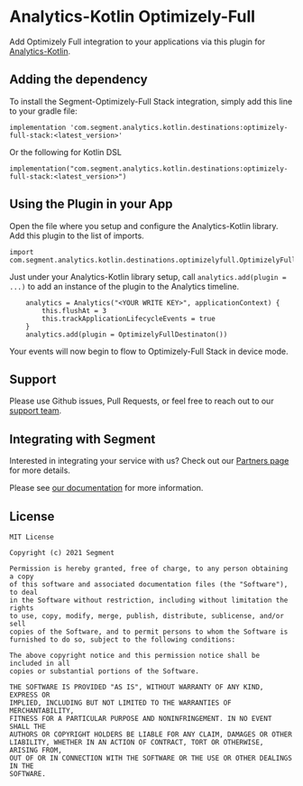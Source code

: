 # Analytics-Kotlin Optimizely-Full

Add Optimizely Full integration to your applications via this plugin for [Analytics-Kotlin](https://github.com/segmentio/analytics-kotlin).

## Adding the dependency
To install the Segment-Optimizely-Full Stack integration, simply add this line to your gradle file:

```
implementation 'com.segment.analytics.kotlin.destinations:optimizely-full-stack:<latest_version>'
```

Or the following for Kotlin DSL

```
implementation("com.segment.analytics.kotlin.destinations:optimizely-full-stack:<latest_version>")
```


## Using the Plugin in your App

Open the file where you setup and configure the Analytics-Kotlin library.  Add this plugin to the list of imports.

```
import com.segment.analytics.kotlin.destinations.optimizelyfull.OptimizelyFullDestinaton
```

Just under your Analytics-Kotlin library setup, call `analytics.add(plugin = ...)` to add an instance of the plugin to the Analytics timeline.

```
    analytics = Analytics("<YOUR WRITE KEY>", applicationContext) {
        this.flushAt = 3
        this.trackApplicationLifecycleEvents = true
    }
    analytics.add(plugin = OptimizelyFullDestinaton())
```

Your events will now begin to flow to Optimizely-Full Stack in device mode.


## Support

Please use Github issues, Pull Requests, or feel free to reach out to our [support team](https://segment.com/help/).

## Integrating with Segment

Interested in integrating your service with us? Check out our [Partners page](https://segment.com/partners/) for more details.

Please see [our documentation](https://segment.com/docs/connections/destinations/catalog/optimizely-full-stack/) for more information.



## License
```
MIT License

Copyright (c) 2021 Segment

Permission is hereby granted, free of charge, to any person obtaining a copy
of this software and associated documentation files (the "Software"), to deal
in the Software without restriction, including without limitation the rights
to use, copy, modify, merge, publish, distribute, sublicense, and/or sell
copies of the Software, and to permit persons to whom the Software is
furnished to do so, subject to the following conditions:

The above copyright notice and this permission notice shall be included in all
copies or substantial portions of the Software.

THE SOFTWARE IS PROVIDED "AS IS", WITHOUT WARRANTY OF ANY KIND, EXPRESS OR
IMPLIED, INCLUDING BUT NOT LIMITED TO THE WARRANTIES OF MERCHANTABILITY,
FITNESS FOR A PARTICULAR PURPOSE AND NONINFRINGEMENT. IN NO EVENT SHALL THE
AUTHORS OR COPYRIGHT HOLDERS BE LIABLE FOR ANY CLAIM, DAMAGES OR OTHER
LIABILITY, WHETHER IN AN ACTION OF CONTRACT, TORT OR OTHERWISE, ARISING FROM,
OUT OF OR IN CONNECTION WITH THE SOFTWARE OR THE USE OR OTHER DEALINGS IN THE
SOFTWARE.
```

